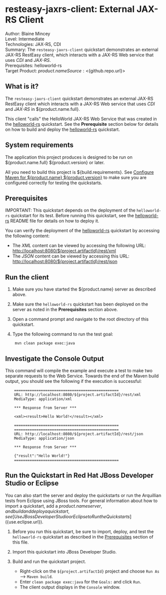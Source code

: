 resteasy-jaxrs-client: External JAX-RS Client
======================
Author: Blaine Mincey  
Level: Intermediate  
Technologies: JAX-RS, CDI  
Summary: The `resteasy-jaxrs-client` quickstart demonstrates an external JAX-RS RestEasy client, which interacts with a JAX-RS Web service that uses *CDI* and *JAX-RS*.  
Prerequisites: helloworld-rs  
Target Product: ${product.name}  
Source: <${github.repo.url}>  

What is it?
-----------

The `resteasy-jaxrs-client` quickstart demonstrates an external JAX-RS RestEasy client which interacts with a JAX-RS Web service that uses *CDI* and *JAX-RS*
in ${product.name.full}.

This client "calls" the HelloWorld JAX-RS Web Service that was created in the [helloworld-rs](../helloworld-rs/README.md) quickstart. See the **Prerequisite** section below for details on how to build and deploy the [helloworld-rs](../helloworld-rs/README.md) quickstart.


System requirements
-------------------

The application this project produces is designed to be run on ${product.name.full} ${product.version} or later.

All you need to build this project is ${build.requirements}. See [Configure Maven for ${product.name} ${product.version}](https://github.com/jboss-developer/jboss-developer-shared-resources/blob/master/guides/CONFIGURE_MAVEN_JBOSS_EAP7.md#configure-maven-to-build-and-deploy-the-quickstarts) to make sure you are configured correctly for testing the quickstarts.


Prerequisites
-----------

IMPORTANT: This quickstart depends on the deployment of the `helloworld-rs` quickstart for its test. Before running this quickstart, see the [helloworld-rs](../helloworld-rs/README.md)  README file for details on how to deploy it.

You can verify the deployment of the [helloworld-rs](../helloworld-rs/README.md) quickstart by accessing the following content:

* The *XML* content can be viewed by accessing the following URL: <http://localhost:8080/${project.artifactId}/rest/xml>
* The *JSON* content can be viewed by accessing this URL: <http://localhost:8080/${project.artifactId}/rest/json>



Run the client
--------------

1. Make sure you have started the ${product.name} server as described above.
2. Make sure the `helloworld-rs` quickstart has been deployed on the server as noted in the **Prerequisites** section above.
3. Open a command prompt and navigate to the root directory of this quickstart.
4. Type the following command to run the test goal:

        mvn clean package exec:java

Investigate the Console Output
----------------------------

This command will compile the example and execute a test to make two separate requests to the Web Service.  Towards the end of the Maven build output, you
should see the following if the execution is successful:

        ===============================================
        URL: http://localhost:8080/${project.artifactId}/rest/xml
        MediaType: application/xml

        *** Response from Server ***

        <xml><result>Hello World!</result></xml>

        ===============================================
        ===============================================
        URL: http://localhost:8080/${project.artifactId}/rest/json
        MediaType: application/json

        *** Response from Server ***

        {"result":"Hello World!"}
        ===============================================

Run the Quickstart in Red Hat JBoss Developer Studio or Eclipse
-------------------------------------
You can also start the server and deploy the quickstarts or run the Arquillian tests from Eclipse using JBoss tools. For general information about how to import a quickstart, add a ${product.name} server, and build and deploy a quickstart, see [Use JBoss Developer Studio or Eclipse to Run the Quickstarts](${use.eclipse.url}).

1. Before you run this quickstart, be sure to import, deploy, and test the `helloworld-rs` quickstart as described in the [Prerequisites](#prerequisites) section of this file.

2. Import this quickstart into JBoss Developer Studio.

3. Build and run the quickstart project.
    * Right-click on the `${project.artifactId}` project and choose `Run As` --> `Maven build`.
    * Enter `clean package exec:java` for the `Goals:` and click `Run`.
    * The client output displays in the `Console` window.
